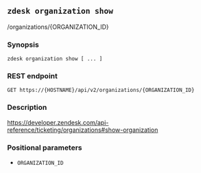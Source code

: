 ## `zdesk organization show`

/organizations/{ORGANIZATION_ID}

### Synopsis

    zdesk organization show [ ... ]

### REST endpoint

    GET https://{HOSTNAME}/api/v2/organizations/{ORGANIZATION_ID}

### Description

https://developer.zendesk.com/api-reference/ticketing/organizations#show-organization

### Positional parameters

* `ORGANIZATION_ID`


